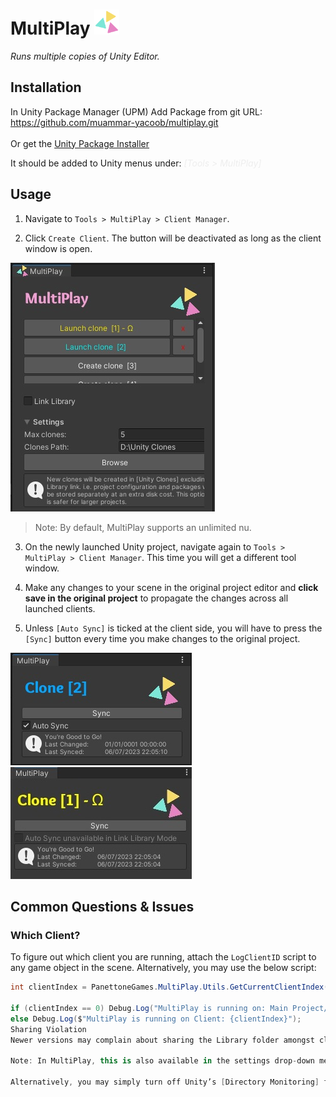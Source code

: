 
# MultiPlay <img src='./res/MP Icon.png' style='display:inline; margin-right:10px; height:40px'/>
*Runs multiple copies of Unity Editor.*

## Installation ##
In Unity Package Manager (UPM) Add Package from git URL:<BR>
https://github.com/muammar-yacoob/multiplay.git<br><br>
Or get the [Unity Package Installer](../../releases/download/v1.0.0/Install-com.sparkgames.multiplay-latest.unitypackage)<br>

It should be added to Unity menus under: *<font color=#eeeeee>[Tools > MultiPlay]</font>*


## Usage

1. Navigate to `Tools > MultiPlay > Client Manager`.
   
2. Click `Create Client`. The button will be deactivated as long as the client window is open.

![Master window](./res/Master.jpg)<br>


   > Note: By default, MultiPlay supports an unlimited nu.

3. On the newly launched Unity project, navigate again to `Tools > MultiPlay > Client Manager`. This time you will get a different tool window.

4. Make any changes to your scene in the original project editor and **click save in the original project** to propagate the changes across all launched clients.

5. Unless `[Auto Sync]` is ticked at the client side, you will have to press the `[Sync]` button every time you make changes to the original project.

![Clone window](./res/Clone.jpg)<br>
![Library Clone window](./res/Library%20Linked%20Clone.jpg)

## Common Questions & Issues

### Which Client?

To figure out which client you are running, attach the `LogClientID` script to any game object in the scene. Alternatively, you may use the below script:

```csharp
int clientIndex = PanettoneGames.MultiPlay.Utils.GetCurrentClientIndex();

if (clientIndex == 0) Debug.Log("MultiPlay is running on: Main Project/Server");
else Debug.Log($"MultiPlay is running on Client: {clientIndex}");
Sharing Violation
Newer versions may complain about sharing the Library folder amongst clients and although it shouldn’t matter in most cases, you may opt to be on the safer side and turn off the [Link Library] option from the settings.

Note: In MultiPlay, this is also available in the settings drop-down menu below the client buttons.

Alternatively, you may simply turn off Unity’s [Directory Monitoring] from: Edit> Preferences> General > Directory Monitoring.
